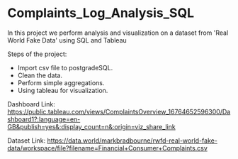 # Complaints_Log_Analysis_SQL


In this project we perform analysis and visualization on a dataset from 'Real World Fake Data' using SQL and Tableau

 Steps of the project:
   - Import csv file to postgradeSQL.
   - Clean the data.
   - Perform simple aggregations.
   - Using tableau for visualization.
   
   
Dashboard Link: https://public.tableau.com/views/ComplaintsOverview_16764652596300/Dashboard1?:language=en-GB&publish=yes&:display_count=n&:origin=viz_share_link
   
Dataset Link: https://data.world/markbradbourne/rwfd-real-world-fake-data/workspace/file?filename=Financial+Consumer+Complaints.csv
